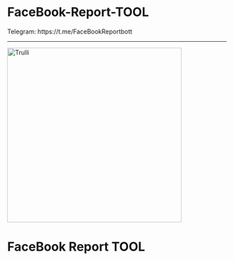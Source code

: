 # FaceBook-Report-TOOL
<head>
<meta name="google-site-verification" content="nQ82aEwHKRupu7ptOc3uD1p2R1itN_oM8g-MqlrErCM" />
</head>
 Telegram: https://t.me/FaceBookReportbott
<hr>
<img src="https://i.ibb.co/P6WVcQR/facebook-photo-rep.jpg" alt="Trulli" width="400" height="400">

# FaceBook Report TOOL





